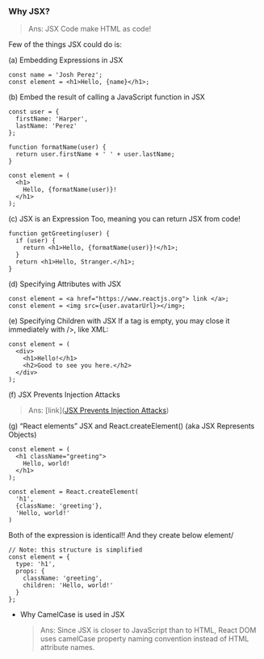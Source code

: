 ### Why JSX?
  >Ans: JSX Code make HTML as code!

Few of the things JSX could do is:

(a) Embedding Expressions in JSX
```
const name = 'Josh Perez';
const element = <h1>Hello, {name}</h1>;
```

(b) Embed the result of calling a JavaScript function in JSX
```
const user = {
  firstName: 'Harper',
  lastName: 'Perez'
};

function formatName(user) {
  return user.firstName + ' ' + user.lastName;
}

const element = (
  <h1>
    Hello, {formatName(user)}!
  </h1>
);
```

(c) JSX is an Expression Too, meaning you can return JSX from code!
```
function getGreeting(user) {
  if (user) {
    return <h1>Hello, {formatName(user)}!</h1>;
  }
  return <h1>Hello, Stranger.</h1>;
}

```

(d) Specifying Attributes with JSX
```
const element = <a href="https://www.reactjs.org"> link </a>;
const element = <img src={user.avatarUrl}></img>;
```

(e) Specifying Children with JSX
If a tag is empty, you may close it immediately with />, like XML:
```
const element = (
  <div>
    <h1>Hello!</h1>
    <h2>Good to see you here.</h2>
  </div>
);
```

(f) JSX Prevents Injection Attacks
  > Ans: [link]([JSX Prevents Injection Attacks](https://reactjs.org/docs/introducing-jsx.html#jsx-prevents-injection-attacks))

(g) “React elements”
JSX and  React.createElement() (aka JSX Represents Objects)

```
const element = (
  <h1 className="greeting">
    Hello, world!
  </h1>
);
```
```
const element = React.createElement(
  'h1',
  {className: 'greeting'},
  'Hello, world!'
)
```
Both of the expression is identical!! 
And they create below element/
```
// Note: this structure is simplified
const element = {
  type: 'h1',
  props: {
    className: 'greeting',
    children: 'Hello, world!'
  }
};
```

- Why CamelCase is used in JSX
  >Ans:     Since JSX is closer to JavaScript than to HTML, React DOM uses camelCase property naming convention instead of HTML attribute names.